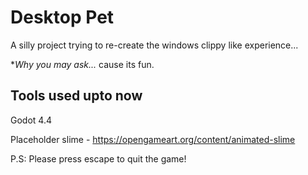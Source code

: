 # Desktop Pet

A silly project trying to re-create the windows clippy like experience...

**Why you may ask...* cause its fun.

## Tools used upto now

Godot 4.4

Placeholder slime - https://opengameart.org/content/animated-slime

P.S: Please press escape to quit the game!
